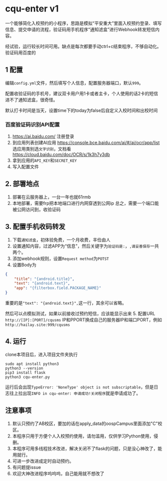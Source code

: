 
# cqu-enter v1

一个能够简化入校预约的小程序，思路是模拟“平安重大”里面入校预约登录、填写信息、提交申请的流程，验证码用手机程序“通知滤盒”进行Webhook转发短信内容。

经试验，运行较长时间可用。缺点是每次都要手动ctrl+c结束程序，不够自动化。
验证码用百度的


## 1 配置
编辑```config.yml```文件，然后填写个人信息，配置服务器端口，默认```999```。

配置收验证码的手机号，建议双卡用户用1卡或者主卡，个人使用的话2卡的短信进不了通知滤盒，很奇怪。

默认打卡时间是当天，设置time下的today为false后自定义入校时间和出校时间

### 百度验证码识别API配置
1. https://ai.baidu.com/ 注册登录
2. 到应用列表创建AI应用 https://console.bce.baidu.com/ai/#/ai/ocr/app/list
选应用类别选```文字识别```，文档看 https://cloud.baidu.com/doc/OCR/s/1k3h7y3db
3. 拿到应用的```API_KEY```和```SECRET_KEY```
4. 写入配置文件


## 2. 部署地点
1. 部署在云服务器上，一台一年也就61rmb
2. 本地部署，需要frp把本地端口进行内网穿透到公网ip
总之，需要一个端口能被公网访问到，收验证码

## 3. 配置手机收码转发
1. 下载```通知滤盒```，初体验免费，一个月收费，丰俭由人
2. 设置通知内容，过滤APP为“信息”，然后关键字为```验证码是:```，```,请妥善保存```一共两个。
3. 添加webhook规则，设置```Request method```为```POTST```
4. 设置Body为
````json
{
	"title": "{android.title}",
 	"text": "{android.text}",
 	"app": "{filterbox.field.PACKAGE_NAME}"
}
````
重要的是```"text": "{android.text}",```这一行，其余可以省略。

然后可以点模拟测试，如果以前接收过预约短信，应该能显示出来
5. 配置URL
```http://[IP]:[PORT]/cqusms```
IP和PPORT换成自己的服务器IP和端口PORT，例如
```http://hailay.site:999/cqusms```

## 4. 运行
clone本项目后，进入项目文件夹执行

````shell
sudo apt install python3
python3 --version
pip3 install flask
python3 cqu-enter.py
````
运行后会出现```TypeError: 'NoneType' object is not subscriptable```，但是日志往上拉出现```INFO in cqu-enter: 申请成功!关闭程序```就是申请成功了。

## 注意事项
1. 默认只预约了AB校区，要加的话在apply_data的oospCampus里面添加"C"校区。
2. 本程序只用于方便个人入校预约使用，请勿滥用，仅供学习Python使用，侵删。
3. 本程序可用多线程技术改进，解决关闭不了flask的问题，只是没心神改了，能用就行。
4. 可进一步改进成定时自动预约。
5. 有问题提issue
5. 欢迎大神改进程序呜呜呜，自己能用就不想改了
